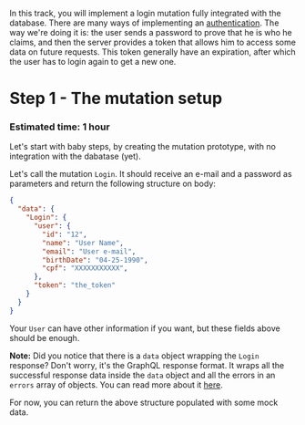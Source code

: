 In this track, you will implement a login mutation fully integrated with the database. There are many ways of implementing an [authentication](https://en.wikipedia.org/wiki/Authentication_server). The way we're doing it is: the user sends a password to prove that he is who he claims, and then the server provides a token that allows him to access some data on future requests. This token generally have an expiration, after which the user has to login again to get a new one. 

# Step 1 - The mutation setup
### Estimated time: 1 hour

Let's start with baby steps, by creating the mutation prototype, with no integration with the dabatase (yet).

Let's call the mutation `Login`. It should receive an e-mail and a password as parameters and return the following structure on body:

```json
{
  "data": {
    "Login": {
      "user": {
        "id": "12",
        "name": "User Name",
        "email": "User e-mail",
        "birthDate": "04-25-1990",
        "cpf": "XXXXXXXXXXX",
      },
      "token": "the_token"
    }
  } 
}
```

Your `User` can have other information if you want, but these fields above should be enough.

**Note:** Did you notice that there is a `data` object wrapping the `Login` response? Don't worry, it's the GraphQL response format. It wraps all the successful response data inside the `data` object and all the errors in an `errors` array of objects. You can read more about it [here](https://github.com/graphql/graphql-spec/blob/master/spec/Section%207%20--%20Response.md#data).

For now, you can return the above structure populated with some mock data.
